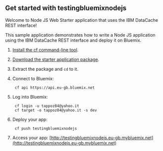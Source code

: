 Get started with testingbluemixnodejs
-----------------------------------

Welcome to Node JS Web Starter application that uses the IBM DataCache REST interface!

This sample application demonstrates how to write a Node JS application using the IBM DataCache REST interface and deploy it on Bluemix.

1. [Install the cf command-line tool](https://www.eu-gb.bluemix.net/docs/#starters/BuildingWeb.html#install_cf).
2. [Download the starter application package](https://console.eu-gb.bluemix.net:443/rest/../rest/apps/c43bd285-d190-4687-be52-e9db8540c14b/starter-download).
3. Extract the package and `cd` to it.
4. Connect to Bluemix:

		cf api https://api.eu-gb.bluemix.net

5. Log into Bluemix:

		cf login -u tappoz84@yahoo.it
		cf target -o tappoz84@yahoo.it -s dev
		
6. Deploy your app:

		cf push testingbluemixnodejs

7. Access your app: [http://testingbluemixnodejs.eu-gb.mybluemix.net](http://testingbluemixnodejs.eu-gb.mybluemix.net)
